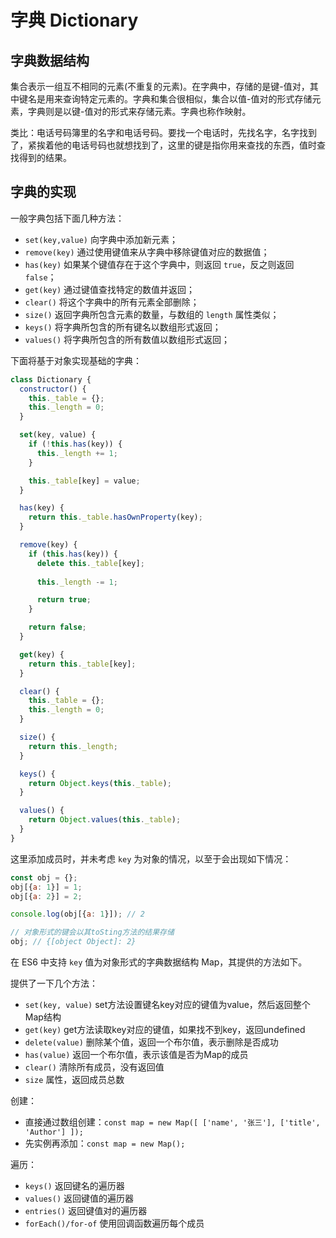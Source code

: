 字典 Dictionary
===

## 字典数据结构
集合表示一组互不相同的元素(不重复的元素)。在字典中，存储的是键-值对，其中键名是用来查询特定元素的。字典和集合很相似，集合以值-值对的形式存储元素，字典则是以键-值对的形式来存储元素。字典也称作映射。

类比：电话号码簿里的名字和电话号码。要找一个电话时，先找名字，名字找到了，紧挨着他的电话号码也就想找到了，这里的键是指你用来查找的东西，值时查找得到的结果。

## 字典的实现
一般字典包括下面几种方法：

- `set(key,value)` 向字典中添加新元素；
- `remove(key)` 通过使用键值来从字典中移除键值对应的数据值；
- `has(key)` 如果某个键值存在于这个字典中，则返回 `true`，反之则返回 `false`；
- `get(key)` 通过键值查找特定的数值并返回；
- `clear()` 将这个字典中的所有元素全部删除；
- `size()` 返回字典所包含元素的数量，与数组的 `length` 属性类似；
- `keys()` 将字典所包含的所有键名以数组形式返回；
- `values()` 将字典所包含的所有数值以数组形式返回；

下面将基于对象实现基础的字典：
```js
class Dictionary {
  constructor() {
    this._table = {};
    this._length = 0;
  }

  set(key, value) {
    if (!this.has(key)) {
      this._length += 1;
    }

    this._table[key] = value;
  }

  has(key) {
    return this._table.hasOwnProperty(key);
  }

  remove(key) {
    if (this.has(key)) {
      delete this._table[key];
      
      this._length -= 1;

      return true;
    }

    return false;
  }

  get(key) {
    return this._table[key];
  }

  clear() {
    this._table = {};
    this._length = 0;
  }

  size() {
    return this._length;
  }

  keys() {
    return Object.keys(this._table);
  }

  values() {
    return Object.values(this._table);
  }
}
```

这里添加成员时，并未考虑 `key` 为对象的情况，以至于会出现如下情况：
```js
const obj = {};
obj[{a: 1}] = 1;
obj[{a: 2}] = 2;

console.log(obj[{a: 1}]); // 2

// 对象形式的键会以其toSting方法的结果存储
obj; // {[object Object]: 2}
```

在 ES6 中支持 `key` 值为对象形式的字典数据结构 Map，其提供的方法如下。

提供了一下几个方法：

- `set(key, value)` set方法设置键名key对应的键值为value，然后返回整个Map结构
- `get(key)` get方法读取key对应的键值，如果找不到key，返回undefined
- `delete(value)` 删除某个值，返回一个布尔值，表示删除是否成功
- `has(value)` 返回一个布尔值，表示该值是否为Map的成员
- `clear()` 清除所有成员，没有返回值
- `size` 属性，返回成员总数

创建：

- 直接通过数组创建：`const map = new Map([ ['name', '张三'], ['title', 'Author'] ]);`
- 先实例再添加：`const map = new Map();`

遍历：

- `keys()` 返回键名的遍历器
- `values()` 返回键值的遍历器
- `entries()` 返回键值对的遍历器
- `forEach()/for-of` 使用回调函数遍历每个成员
